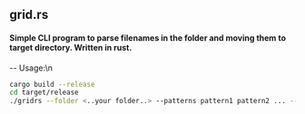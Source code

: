 ## grid.rs


#### Simple CLI program to parse filenames in the folder and moving them to target directory. Written in rust.
--
Usage:\n
```bash
cargo build --release
cd target/release
./gridrs --folder <..your folder..> --patterns pattern1 pattern2 ... --destination <..your dest folder..>
```
